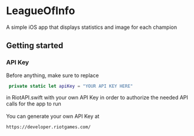 # LeagueOfInfo
A simple iOS app that displays statistics and image for each champion

## Getting started
### API Key
Before anything, make sure to replace 
```Swift
 private static let apiKey = "YOUR API KEY HERE"
```
in RiotAPI.swift with your own API Key in order to authorize the needed API calls for the app to run <br />
<br />
You can generate your own API Key at
```
https://developer.riotgames.com/
```
